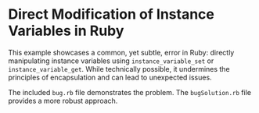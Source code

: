 # Direct Modification of Instance Variables in Ruby

This example showcases a common, yet subtle, error in Ruby: directly manipulating instance variables using `instance_variable_set` or `instance_variable_get`. While technically possible, it undermines the principles of encapsulation and can lead to unexpected issues.

The included `bug.rb` file demonstrates the problem.  The `bugSolution.rb` file provides a more robust approach.